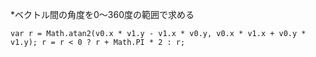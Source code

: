 *ベクトル間の角度を0～360度の範囲で求める

```
var r = Math.atan2(v0.x * v1.y - v1.x * v0.y, v0.x * v1.x + v0.y * v1.y); r = r < 0 ? r + Math.PI * 2 : r;
```